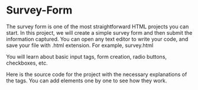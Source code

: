 # Survey-Form
The 
survey
 form is one
 of the most
 straightforward
 HTML projects you can start. In this project, we will create a simple survey form and then submit the information captured. You can open any text editor to write your code, and save your file with .html extension. For example, survey.html

You will learn about basic input tags, form creation, radio buttons, checkboxes, etc.

Here is the source code for the project with the necessary explanations of the tags. You can add elements one by one to see how they work. 
